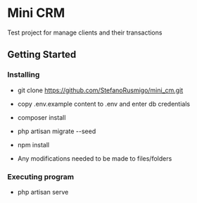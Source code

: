 # Mini CRM

Test project for manage clients and their transactions 

## Getting Started

### Installing

* git clone https://github.com/StefanoRusmigo/mini_cm.git
* copy .env.example content to .env and enter db credentials
* composer install
* php artisan migrate --seed
* npm install

* Any modifications needed to be made to files/folders

### Executing program

* php artisan serve

